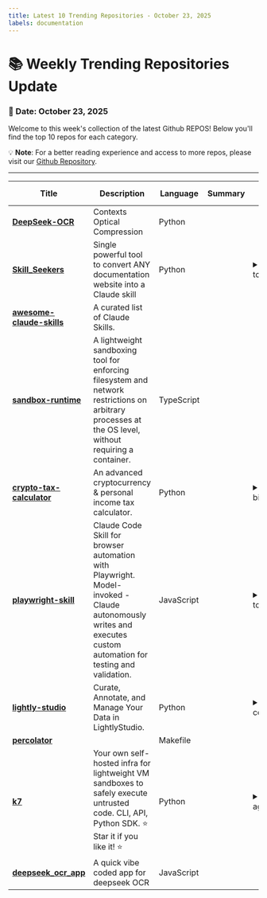 ```yaml
---
title: Latest 10 Trending Repositories - October 23, 2025
labels: documentation
---
```

# 📚 Weekly Trending Repositories Update

### 📅 Date: October 23, 2025

Welcome to this week's collection of the latest Github REPOS! Below you'll find the top 10 repos for each category.

💡 **Note**: For a better reading experience and access to more repos, please visit our [Github Repository](https://github.com/marc-ko/daily-trending-repo).

---

| **Title** | **Description** | **Language** | **Summary** | **Tags** | **Stars Count** |
| --- | --- | --- | --- | --- | --- |
| **[DeepSeek-OCR](https://github.com/deepseek-ai/DeepSeek-OCR)** | Contexts Optical Compression | Python |  |  | 12238 |
| **[Skill_Seekers](https://github.com/yusufkaraaslan/Skill_Seekers)** | Single powerful tool to convert ANY documentation website into a Claude skill | Python |  | <details><summary>ai-to...</summary><p>ai-tools, automation, claude-ai, claude-skills, documentation, documentation-generator, mcp, mcp-server, python, web-scraping</p></details> | 1541 |
| **[awesome-claude-skills](https://github.com/BehiSecc/awesome-claude-skills)** | A curated list of Claude Skills. |  |  |  | 1372 |
| **[sandbox-runtime](https://github.com/anthropic-experimental/sandbox-runtime)** | A lightweight sandboxing tool for enforcing filesystem and network restrictions on arbitrary processes at the OS level, without requiring a container. | TypeScript |  |  | 854 |
| **[crypto-tax-calculator](https://github.com/s4myot/crypto-tax-calculator)** | An advanced cryptocurrency & personal income tax calculator. | Python |  | <details><summary>bitco...</summary><p>bitcoin, crypto, crypto-tax-reports, cryptocurrency, cryptotax, tax-calculation, us-tax</p></details> | 569 |
| **[playwright-skill](https://github.com/lackeyjb/playwright-skill)** | Claude Code Skill for browser automation with Playwright. Model-invoked - Claude autonomously writes and executes custom automation for testing and validation. | JavaScript |  | <details><summary>ai-to...</summary><p>ai-tools, automation, browser-automation, claude, claude-code, claude-plugin, claude-skills, developer-tools, e2e-testing, model-invoked, nodejs, playwright, web-testing</p></details> | 471 |
| **[lightly-studio](https://github.com/lightly-ai/lightly-studio)** | Curate, Annotate, and Manage Your Data in LightlyStudio. | Python |  | <details><summary>compu...</summary><p>computer-vision, image-labeling, mlops</p></details> | 392 |
| **[percolator](https://github.com/aeyakovenko/percolator)** |  | Makefile |  |  | 367 |
| **[k7](https://github.com/Katakate/k7)** | Your own self-hosted infra for lightweight VM sandboxes to safely execute untrusted code. CLI, API, Python SDK. ⭐ Star it if you like it! ⭐ | Python |  | <details><summary>agent...</summary><p>agents, code, firecracker, kata, kubernetes, sandbox, security, self-hosted, virtual-machine, virtualization</p></details> | 343 |
| **[deepseek_ocr_app](https://github.com/rdumasia303/deepseek_ocr_app)** | A quick vibe coded app for deepseek OCR | JavaScript |  |  | 331 |


